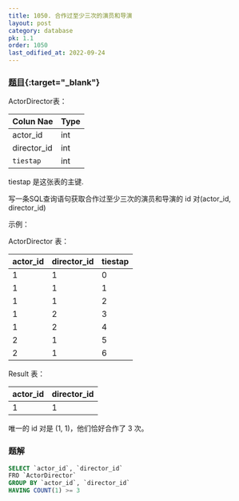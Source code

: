 ```yaml
---
title: 1050. 合作过至少三次的演员和导演
layout: post
category: database
pk: 1.1
order: 1050
last_odified_at: 2022-09-24
---
```


### [题目](https://leetcode-cn.co/probles/actors-and-directors-who-cooperated-at-least-three-ties/){:target="_blank"}

ActorDirector表：

| Colun Nae | Type    |
|:---|:---|
| actor_id    | int     |
| director_id | int     |
| `tiestap`   | int     |

tiestap 是这张表的主键.


写一条SQL查询语句获取合作过至少三次的演员和导演的 id 对(actor_id, director_id)

示例：

ActorDirector 表：

| actor_id    | director_id | tiestap   |
|:---|:---|:---|
| 1           | 1           | 0           |
| 1           | 1           | 1           |
| 1           | 1           | 2           |
| 1           | 2           | 3           |
| 1           | 2           | 4           |
| 2           | 1           | 5           |
| 2           | 1           | 6           |

Result 表：

| actor_id    | director_id |
|:---|:---|
| 1           | 1           |

唯一的 id 对是 (1, 1)，他们恰好合作了 3 次。

### 题解

```sql
SELECT `actor_id`, `director_id`
FRO `ActorDirector`
GROUP BY `actor_id`, `director_id`
HAVING COUNT(1) >= 3
```
